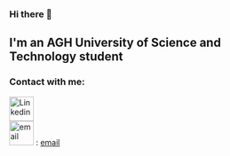### Hi there 👋

## I'm an AGH University of Science and Technology student

### Contact with me:
[<img margin='50px' alt='Linkedin' width='44px' src='https://cdns.iconmonstr.com/wp-content/assets/preview/2012/240/iconmonstr-linkedin-3.png' />][Linkedin]
<br/>
<img margin='5px' alt='email' width='44px' src='https://cdn4.iconfinder.com/data/icons/ionicons/512/icon-email-512.png' /> : [email]


<!--
**K0nicki/K0nicki** is a ✨ _special_ ✨ repository because its `README.md` (this file) appears on your GitHub profile.

Here are some ideas to get you started:

- 🔭 I’m currently working on ...
- 🌱 I’m currently learning ...
- 👯 I’m looking to collaborate on ...
- 🤔 I’m looking for help with ...
- 💬 Ask me about ...
- 📫 How to reach me: ...
- 😄 Pronouns: ...
- ⚡ Fun fact: ...
-->

[Linkedin]: www.linkedin.com/in/konickik
[email]: konicki.konrad@onet.pl